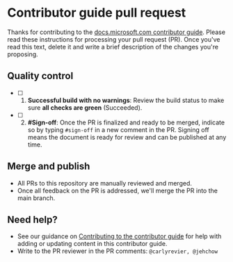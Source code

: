 # Contributor guide pull request

Thanks for contributing to the [docs.microsoft.com contributor guide](https://docs.microsoft.com/contribute/?branch=main). Please read these instructions for processing your pull request (PR). Once you've read this text, delete it and write a brief description of the changes you're proposing.

## Quality control

- [ ] 1. **Successful build with no warnings**: Review the build status to make sure **all checks are green** (Succeeded).

- [ ] 2. **#Sign-off**: Once the PR is finalized and ready to be merged, indicate so by typing `#sign-off` in a new comment in the PR. Signing off means the document is ready for review and can be published at any time.

## Merge and publish

- All PRs to this repository are manually reviewed and merged.
- Once all feedback on the PR is addressed, we'll merge the PR into the main branch.

## Need help?

- See our guidance on [Contributing to the contributor guide](/contribute/?branch=main) for help with adding or updating content in this contributor guide.
- Write to the PR reviewer in the PR comments: `@carlyrevier, @jehchow`
